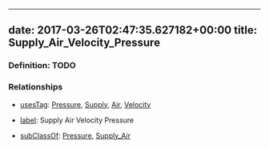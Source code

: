 
---
date: 2017-03-26T02:47:35.627182+00:00
title: Supply_Air_Velocity_Pressure
---
### Definition: TODO

### Relationships

* [usesTag](https://brickschema.org/schema/1.0/BrickFrame#usesTag): [Pressure](https://brickschema.org/schema/1.0/BrickTag#Pressure), [Supply](https://brickschema.org/schema/1.0/BrickTag#Supply), [Air](https://brickschema.org/schema/1.0/BrickTag#Air), [Velocity](https://brickschema.org/schema/1.0/BrickTag#Velocity)

* [label](http://www.w3.org/2000/01/rdf-schema#label): Supply Air Velocity Pressure

* [subClassOf](http://www.w3.org/2000/01/rdf-schema#subClassOf): [Pressure](https://brickschema.org/schema/1.0/Brick#Pressure), [Supply_Air](https://brickschema.org/schema/1.0/Brick#Supply_Air)
